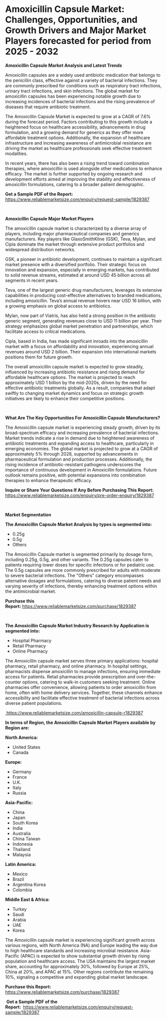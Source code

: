 <p><h1>Amoxicillin Capsule Market: Challenges, Opportunities, and Growth Drivers and Major Market Players forecasted for period from 2025 - 2032</h1></p><p><strong>Amoxicillin Capsule Market Analysis and Latest Trends</strong></p>
<p><p>Amoxicillin capsules are a widely used antibiotic medication that belongs to the penicillin class, effective against a variety of bacterial infections. They are commonly prescribed for conditions such as respiratory tract infections, urinary tract infections, and skin infections. The global market for amoxicillin capsules has been experiencing notable growth due to increasing incidences of bacterial infections and the rising prevalence of diseases that require antibiotic treatment.</p><p>The Amoxicillin Capsule Market is expected to grow at a CAGR of 7.6% during the forecast period. Factors contributing to this growth include a heightened focus on healthcare accessibility, advancements in drug formulation, and a growing demand for generics as they offer more affordable treatment options. Additionally, the expansion of healthcare infrastructure and increasing awareness of antimicrobial resistance are driving the market as healthcare professionals seek effective treatment modalities.</p><p>In recent years, there has also been a rising trend toward combination therapies, where amoxicillin is used alongside other medications to enhance efficacy. The market is further supported by ongoing research and development efforts aimed at improving the stability and effectiveness of amoxicillin formulations, catering to a broader patient demographic.</p></p>
<p><strong>Get a Sample PDF of the Report:&nbsp;</strong> <a href="https://www.reliablemarketsize.com/enquiry/request-sample/1829387?utm_campaign=3551&utm_medium=2&utm_source=Github&utm_content=ia&utm_term=19042025&utm_id=amoxicillin-capsule">https://www.reliablemarketsize.com/enquiry/request-sample/1829387</a></p>
<p>&nbsp;</p>
<p><strong>Amoxicillin Capsule Major Market Players</strong></p>
<p><p>The amoxicillin capsule market is characterized by a diverse array of players, including major pharmaceutical companies and generics manufacturers. Key players like GlaxoSmithKline (GSK), Teva, Mylan, and Cipla dominate the market through extensive product portfolios and widespread distribution networks.</p><p>GSK, a pioneer in antibiotic development, continues to maintain a significant market presence with a diversified portfolio. Their strategic focus on innovation and expansion, especially in emerging markets, has contributed to solid revenue streams, estimated at around USD 45 billion across all segments in recent years. </p><p>Teva, one of the largest generic drug manufacturers, leverages its extensive capabilities in producing cost-effective alternatives to branded medications, including amoxicillin. Teva’s annual revenue hovers near USD 16 billion, with a growing emphasis on global access to antibiotics.</p><p>Mylan, now part of Viatris, has also held a strong position in the antibiotic generic segment, generating revenues close to USD 11 billion per year. Their strategy emphasizes global market penetration and partnerships, which facilitate access to critical medications.</p><p>Cipla, based in India, has made significant inroads into the amoxicillin market with a focus on affordability and innovation, experiencing annual revenues around USD 2 billion. Their expansion into international markets positions them for future growth.</p><p>The overall amoxicillin capsule market is expected to grow steadily, influenced by increasing antibiotic resistance and rising demand for affordable healthcare options. The market is projected to reach approximately USD 1 billion by the mid-2020s, driven by the need for effective antibiotic treatments globally. As a result, companies that adapt swiftly to changing market dynamics and focus on strategic growth initiatives are likely to enhance their competitive positions.</p></p>
<p>&nbsp;</p>
<p><strong>What Are The Key Opportunities For Amoxicillin Capsule Manufacturers?</strong></p>
<p><p>The Amoxicillin capsule market is experiencing steady growth, driven by its broad-spectrum efficacy and increasing prevalence of bacterial infections. Market trends indicate a rise in demand due to heightened awareness of antibiotic treatments and expanding access to healthcare, particularly in emerging economies. The global market is projected to grow at a CAGR of approximately 5% through 2028, supported by advancements in pharmaceutical formulation and production processes. Additionally, the rising incidence of antibiotic-resistant pathogens underscores the importance of continuous development in Amoxicillin formulations. Future outlook remains positive, with potential expansions into combination therapies to enhance therapeutic efficacy.</p></p>
<p><strong>Inquire or Share Your Questions If Any Before Purchasing This Report:</strong> <a href="https://www.reliablemarketsize.com/enquiry/pre-order-enquiry/1829387?utm_campaign=3551&utm_medium=2&utm_source=Github&utm_content=ia&utm_term=19042025&utm_id=amoxicillin-capsule">https://www.reliablemarketsize.com/enquiry/pre-order-enquiry/1829387</a></p>
<p>&nbsp;</p>
<p><strong>Market Segmentation</strong></p>
<p><strong>The Amoxicillin Capsule Market Analysis by types is segmented into:</strong></p>
<p><ul><li>0.25g</li><li>0.5g</li><li>Others</li></ul></p>
<p><p>The Amoxicillin Capsule market is segmented primarily by dosage form, including 0.25g, 0.5g, and other variants. The 0.25g capsules cater to patients requiring lower doses for specific infections or for pediatric use. The 0.5g capsules are more commonly prescribed for adults with moderate to severe bacterial infections. The "Others" category encompasses alternative dosages and formulations, catering to diverse patient needs and varying severity of infections, thereby enhancing treatment options within the antimicrobial market.</p></p>
<p><strong>Purchase this Report:&nbsp;</strong><a href="https://www.reliablemarketsize.com/purchase/1829387?utm_campaign=3551&utm_medium=2&utm_source=Github&utm_content=ia&utm_term=19042025&utm_id=amoxicillin-capsule">https://www.reliablemarketsize.com/purchase/1829387</a></p>
<p>&nbsp;</p>
<p><strong>The Amoxicillin Capsule Market Industry Research by Application is segmented into:</strong></p>
<p><ul><li>Hospital Pharmacy</li><li>Retail Pharmacy</li><li>Online Pharmacy</li></ul></p>
<p><p>The Amoxicillin capsule market serves three primary applications: hospital pharmacy, retail pharmacy, and online pharmacy. In hospital settings, pharmacists dispense amoxicillin to manage infections, ensuring immediate access for patients. Retail pharmacies provide prescription and over-the-counter options, catering to walk-in customers seeking treatment. Online pharmacies offer convenience, allowing patients to order amoxicillin from home, often with home delivery services. Together, these channels enhance accessibility and facilitate effective treatment of bacterial infections across diverse patient populations.</p></p>
<p><a href="https://www.reliablemarketsize.com/amoxicillin-capsule-r1829387?utm_campaign=3551&utm_medium=2&utm_source=Github&utm_content=ia&utm_term=19042025&utm_id=amoxicillin-capsule">&nbsp;https://www.reliablemarketsize.com/amoxicillin-capsule-r1829387</a></p>
<p><strong>In terms of Region, the Amoxicillin Capsule Market Players available by Region are:</strong></p>
<p>
    <p> <strong> North America: </strong>
        <ul>
            <li>United States</li>
            <li>Canada</li>
        </ul>
        </p> 
    <p> <strong> Europe: </strong>
        <ul>
            <li>Germany</li>
            <li>France</li>
            <li>U.K.</li>
            <li>Italy</li>
            <li>Russia</li>
        </ul>
        </p> 
    <p> <strong> Asia-Pacific: </strong>
        <ul>
            <li>China</li>
            <li>Japan</li>
            <li>South Korea</li>
            <li>India</li>
            <li>Australia</li>
            <li>China Taiwan</li>
            <li>Indonesia</li>
            <li>Thailand</li>
            <li>Malaysia</li>
        </ul>
        </p> 
    <p> <strong> Latin America: </strong>
        <ul>
            <li>Mexico</li>
            <li>Brazil</li>
            <li>Argentina Korea</li>
            <li>Colombia</li>
        </ul>
        </p> 
    <p> <strong> Middle East & Africa: </strong>
        <ul>
            <li>Turkey</li>
            <li>Saudi</li>
            <li>Arabia</li>
            <li>UAE</li>
            <li>Korea</li>
        </ul>
    </p>
    </p>
<p><p>The Amoxicillin capsule market is experiencing significant growth across various regions, with North America (NA) and Europe leading the way due to high healthcare standards and increasing microbial resistance. Asia-Pacific (APAC) is expected to show substantial growth driven by rising population and healthcare access. The USA maintains the largest market share, accounting for approximately 30%, followed by Europe at 25%, China at 20%, and APAC at 15%. Other regions contribute the remaining 10%, signaling a competitive and expanding global market landscape.</p></p>
<p><strong>Purchase this Report: </strong><a href="https://www.reliablemarketsize.com/purchase/1829387?utm_campaign=3551&utm_medium=2&utm_source=Github&utm_content=ia&utm_term=19042025&utm_id=amoxicillin-capsule">https://www.reliablemarketsize.com/purchase/1829387</a></p>
<p>&nbsp;<strong>Get a Sample PDF of the Report:&nbsp;&nbsp;</strong><a href="https://www.reliablemarketsize.com/enquiry/request-sample/1829387?utm_campaign=3551&utm_medium=2&utm_source=Github&utm_content=ia&utm_term=19042025&utm_id=amoxicillin-capsule">https://www.reliablemarketsize.com/enquiry/request-sample/1829387</a></p>
<p><strong></strong></p>
<p><p></p><p></p><p></p></p>